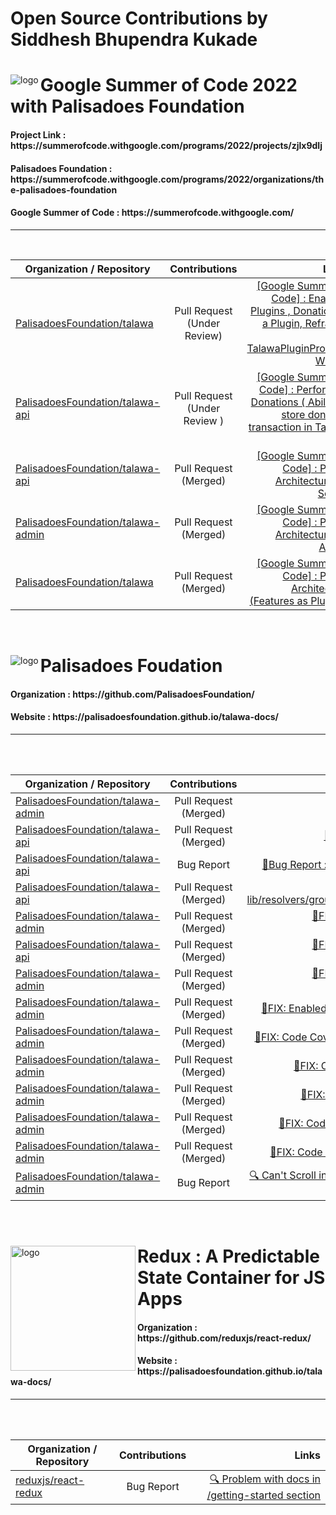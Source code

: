 # Open Source Contributions by Siddhesh Bhupendra Kukade

<div >
<img align="left" src="https://user-images.githubusercontent.com/65951872/201648393-819e096e-46ff-47e9-90dc-840f76afee62.png" alt="logo"/>
<h1 align="left">Google Summer of Code 2022 with Palisadoes Foundation </h1>
<h4 align="left"> Project Link : https://summerofcode.withgoogle.com/programs/2022/projects/zjlx9dIj </h4>
<h4 align="left"> Palisadoes Foundation : https://summerofcode.withgoogle.com/programs/2022/organizations/the-palisadoes-foundation </h4>
<h4 align="left"> Google Summer of Code : https://summerofcode.withgoogle.com/ </h4>
</div>

---

<br/>

Organization / Repository   |      Contributions      |  Links |
|----------|:-------------:|------:|
| [PalisadoesFoundation/talawa](https://github.com/PalisadoesFoundation/talawa) |  Pull Request (Under Review)| [ [Google Summer of Code] :  Enabling Plugins , Donation as a Plugin, Refractor for TalawaPluginProvider Widget  ](https://github.com/PalisadoesFoundation/talawa/pull/1355) |
[PalisadoesFoundation/talawa-api](https://github.com/PalisadoesFoundation/talawa-api) |  Pull Request (Under Review )| [ [Google Summer of Code] : Performing Donations ( Ability to store donation transaction in Talwa-api ) ](https://github.com/PalisadoesFoundation/talawa-api/pull/756) |
[PalisadoesFoundation/talawa-api](https://github.com/PalisadoesFoundation/talawa-api) |  Pull Request (Merged)| [ [Google Summer of Code] : Plugin Architecture for Server  ](https://github.com/PalisadoesFoundation/talawa-api/pull/730) |
[PalisadoesFoundation/talawa-admin](https://github.com/PalisadoesFoundation/talawa-admin) |  Pull Request (Merged) | [ [Google Summer of Code] : Plugin Architecture for Admin ](https://github.com/PalisadoesFoundation/talawa-admin/pull/355) |
[PalisadoesFoundation/talawa](https://github.com/PalisadoesFoundation/talawa) |  Pull Request (Merged) | [ [Google Summer of Code] : Plugin Architecture (Features as Plugins) ](https://github.com/PalisadoesFoundation/talawa/pull/1340) |

<br/>

<div >
<img align="left" src="https://user-images.githubusercontent.com/65951872/201641421-a5048923-3f8b-4ce4-85b5-4974548ab964.png" alt="logo"/>
<h1 align="left">Palisadoes Foudation </h1>
<h4 align="left"> Organization : https://github.com/PalisadoesFoundation/ </h4>
<h4 align="left"> Website : https://palisadoesfoundation.github.io/talawa-docs/ </h4>
</div>

---
<br/>
<br/>

Organization / Repository   |      Contributions      |  Links |
|----------|:-------------:|------:|
[PalisadoesFoundation/talawa-admin](https://github.com/PalisadoesFoundation/talawa-admin) |  Pull Request (Merged) | [🐛FIX: [Bug Fix] : Prettier fix ](https://github.com/PalisadoesFoundation/talawa-admin/pull/346) |
[PalisadoesFoundation/talawa-api](https://github.com/PalisadoesFoundation/talawa-api) |  Pull Request (Merged) | [🐛FIX: [Bug Fix] : npm run setup bug ](https://github.com/PalisadoesFoundation/talawa-api/pull/714) |
[PalisadoesFoundation/talawa-api](https://github.com/PalisadoesFoundation/talawa-api) |  Bug Report | [🐛Bug Report : npm run setup compiles with error ](https://github.com/PalisadoesFoundation/talawa-api/issues/712) |
 [PalisadoesFoundation/talawa-api](https://github.com/PalisadoesFoundation/talawa-api) |  Pull Request (Merged) | [🐛FIX: Code Coverage: 🤖 Test for lib/resolvers/group_chat_query/groupChats.jsGroup ](https://github.com/PalisadoesFoundation/talawa-api/pull/710) |
 [PalisadoesFoundation/talawa-admin](https://github.com/PalisadoesFoundation/talawa-admin) |  Pull Request (Merged) | [🐛FIX: Code Coverage: Create tests for rc/state/action-creators/index.ts ](https://github.com/PalisadoesFoundation/talawa-admin/pull/339) |
 [PalisadoesFoundation/talawa-api](https://github.com/PalisadoesFoundation/talawa-api) |  Pull Request (Merged) | [🐛FIX: Code Coverage: Create tests for groupChatMessages.js ](https://github.com/PalisadoesFoundation/talawa-api/pull/709) |
| [PalisadoesFoundation/talawa-admin](https://github.com/PalisadoesFoundation/talawa-admin) |  Pull Request (Merged) | [🐛FIX: Code Coverage: Create tests for plugin.helper.ts](https://github.com/PalisadoesFoundation/talawa-admin/pull/338) |
| [PalisadoesFoundation/talawa-admin](https://github.com/PalisadoesFoundation/talawa-admin) |  Pull Request (Merged) | [🐛FIX: Enabled Scrolling On register page Merged](https://github.com/PalisadoesFoundation/talawa-admin/pull/291) |
| [PalisadoesFoundation/talawa-admin](https://github.com/PalisadoesFoundation/talawa-admin) |  Pull Request (Merged) | [🐛FIX: Code Coverage: Create tests for src/index.ts](https://github.com/PalisadoesFoundation/talawa-admin/pull/296) |
| [PalisadoesFoundation/talawa-admin](https://github.com/PalisadoesFoundation/talawa-admin) |  Pull Request (Merged) | [🐛FIX: Code Coverage: Test plugin reducer](https://github.com/PalisadoesFoundation/talawa-admin/pull/318) |
| [PalisadoesFoundation/talawa-admin](https://github.com/PalisadoesFoundation/talawa-admin) |  Pull Request (Merged) | [🐛FIX: Code Coverage: Test src test store ](https://github.com/PalisadoesFoundation/talawa-admin/pull/310) |
| [PalisadoesFoundation/talawa-admin](https://github.com/PalisadoesFoundation/talawa-admin) |  Pull Request (Merged) | [🐛FIX: Code Coverage: Add test route reducer ](https://github.com/PalisadoesFoundation/talawa-admin/pull/320) |
| [PalisadoesFoundation/talawa-admin](https://github.com/PalisadoesFoundation/talawa-admin) |  Pull Request (Merged) | [🐛FIX: Code Coverage: Testing Render.helper.ts ](https://github.com/PalisadoesFoundation/talawa-admin/pull/321) |
| [PalisadoesFoundation/talawa-admin](https://github.com/PalisadoesFoundation/talawa-admin) |  Bug Report  | [🔍 Can't Scroll in the register page of talawa-admin home page](https://github.com/PalisadoesFoundation/talawa-admin/issues/290) |
<br/>


<div >
<img height="200px" width="200px"  align="left" src="https://user-images.githubusercontent.com/65951872/201647401-3904b356-64d7-454f-9868-4a0a68e92e92.png" alt="logo"/>
<h1 align="left">Redux :  A Predictable State Container for JS Apps  </h1>
<h4 align="left"> Organization : https://github.com/reduxjs/react-redux/ </h4>
<h4 align="left"> Website : https://palisadoesfoundation.github.io/talawa-docs/ </h4>
</div>

---
<br/>
<br/>



Organization / Repository   |      Contributions      |  Links |
|----------|:-------------:|------:|
| [reduxjs/react-redux](https://github.com/reduxjs/react-redux/) |  Bug Report  | [🔍 Problem with docs in /getting-started section](https://github.com/reduxjs/react-redux/issues/1727) |




